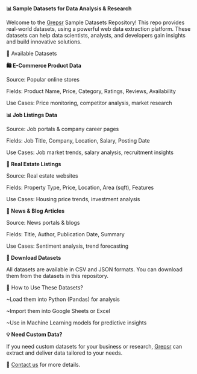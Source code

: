**📊 Sample Datasets for Data Analysis & Research**

Welcome to the <a href="https://www.grepsr.com/">Grepsr</a> Sample Datasets Repository! This repo provides real-world datasets, using a powerful web data extraction platform. These datasets can help data scientists, analysts, and developers gain insights and build innovative solutions.

🚀 Available Datasets

**🛍️ E-Commerce Product Data**

Source: Popular online stores

Fields: Product Name, Price, Category, Ratings, Reviews, Availability

Use Cases: Price monitoring, competitor analysis, market research


**📊 Job Listings Data**

Source: Job portals & company career pages

Fields: Job Title, Company, Location, Salary, Posting Date

Use Cases: Job market trends, salary analysis, recruitment insights


**🏡 Real Estate Listings**

Source: Real estate websites

Fields: Property Type, Price, Location, Area (sqft), Features

Use Cases: Housing price trends, investment analysis


**📰 News & Blog Articles**

Source: News portals & blogs

Fields: Title, Author, Publication Date, Summary

Use Cases: Sentiment analysis, trend forecasting


**🔗 Download Datasets**

All datasets are available in CSV and JSON formats. You can download them from the datasets in this repository.

📌 How to Use These Datasets?

~Load them into Python (Pandas) for analysis

~Import them into Google Sheets or Excel

~Use in Machine Learning models for predictive insights


**💡 Need Custom Data?**

If you need custom datasets for your business or research, <a href="https://www.grepsr.com/">Grepsr</a> can extract and deliver data tailored to your needs.

📧 <a href="https://www.grepsr.com/contact-sales/">Contact us</a> for more details.


